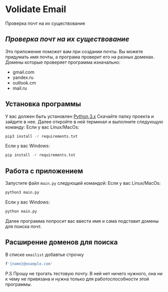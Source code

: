 # Volidate Email
Проверка почт на их существование
## _Проверка почт на их существование_


Это приложение поможет вам при создании почты.
Вы можете придумать имя почты, а програма проверит его на разных доменах.
Домены которые проверяет программа изначально:

- gmail.com
- yandex.ru
- outlook.cm
- mail.ru

## Установка программы
У вас должен быть установлен [Python 3.x](https://python.org/)
Скачайте папку проекта и зайдите в нее.
Далее откройте в ней терминал и выполните следующую команду:
Если у вас Linux/MacOs:
```sh
pip3 install -r requirements.txt
```
Если у вас Windows:
```sh
pip install -r requirements.txt
```


## Работа с приложением
Запустите файл `main.py` следующей командой:
Если у вас Linux/MacOs:
```sh
python3 main.py
```
Если у вас Windows:
```sh
python main.py
```
Далее программа попросит вас ввести имя и сама подставит домены для поиска почт.

## Расширение доменов для поиска
В списке `emailist` добавтье строчку 
```sh
f'{name}@example.com'
```
P.S
Прошу не трогать тестовую почту. В ней нет ничего нужного, она ни к чему не привязана и нужна только для работоспособности этой программы.

